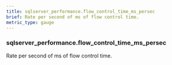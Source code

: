 ```yaml
---
title: sqlserver_performance.flow_control_time_ms_persec
brief: Rate per second of ms of flow control time.
metric_type: gauge
---
```

### sqlserver_performance.flow_control_time_ms_persec

Rate per second of ms of flow control time.